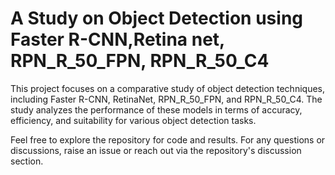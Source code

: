 # A Study on Object Detection using Faster R-CNN,Retina net, RPN_R_50_FPN, RPN_R_50_C4

This project focuses on a comparative study of object detection techniques, including Faster R-CNN, RetinaNet, RPN_R_50_FPN, and RPN_R_50_C4. The study analyzes the performance of these models in terms of accuracy, efficiency, and suitability for various object detection tasks.

Feel free to explore the repository for code and results. For any questions or discussions, raise an issue or reach out via the repository's discussion section.
